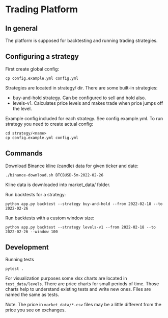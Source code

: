 # Trading Platform

## In general 

The platform is supposed for backtesting and running trading strategies.

## Configuring a strategy

First create global config:

```shell
cp config.example.yml config.yml
```

Strategies are located in strategy/ dir. There are some built-in strategies:

* buy-and-hold strategy. Can be configured to sell and hold also.
* levels-v1. Calculates price levels and makes trade when price jumps off the level.

Example config included for each strategy. See config.example.yml. 
To run strategy you need to create actual config:

```shell
cd strategy/<name>
cp config.example.yml config.yml
```

## Commands

Download Binance kline (candle) data for given ticker and date:

```shell
./binance-download.sh BTCBUSD-5m-2022-02-26
```

Kline data is downloaded into market_data/ folder. 

Run backtests for a strategy:

```shell
python app.py backtest --strategy buy-and-hold --from 2022-02-18 --to 2022-02-26
```

Run backtests with a custom window size:
```shell
python app.py backtest --strategy levels-v1 --from 2022-02-18 --to 2022-02-26 --window 100
```

## Development

Running tests

```shell
pytest .
```

For visualization purposes some xlsx charts are located in `test_data/levels`.
There are price charts for small periods of time.
Those charts help to understand existing tests and write new ones.
Files are named the same as tests.

Note. The price in `market_data/*.csv` files may be a little different from the price you see on exchanges.
